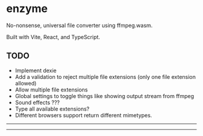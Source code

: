 # enzyme

No-nonsense, universal file converter using ffmpeg.wasm.

Built with Vite, React, and TypeScript.

## TODO
- Implement dexie
- Add a validation to reject multiple file extensions (only one file extension allowed)
- Allow multiple file extensions
- Global settings to toggle things like showing output stream from ffmpeg
- Sound effects ???
- Type all available extensions?
- Different browsers support return different mimetypes.

---
---

